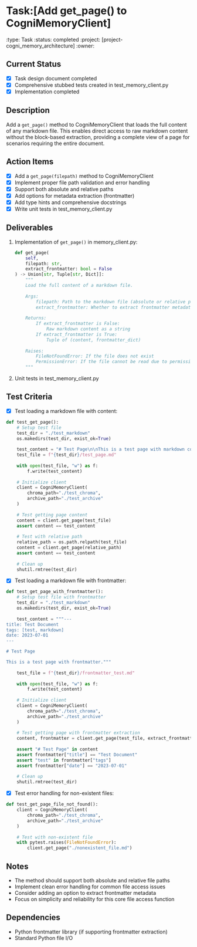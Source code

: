 # Task:[Add get_page() to CogniMemoryClient]
:type: Task
:status: completed
:project: [project-cogni_memory_architecture]
:owner: 

## Current Status
- [x] Task design document completed
- [x] Comprehensive stubbed tests created in test_memory_client.py
- [x] Implementation completed

## Description
Add a `get_page()` method to CogniMemoryClient that loads the full content of any markdown file. This enables direct access to raw markdown content without the block-based extraction, providing a complete view of a page for scenarios requiring the entire document.

## Action Items
- [x] Add a `get_page(filepath)` method to CogniMemoryClient
- [x] Implement proper file path validation and error handling
- [x] Support both absolute and relative paths
- [x] Add options for metadata extraction (frontmatter)
- [x] Add type hints and comprehensive docstrings
- [x] Write unit tests in test_memory_client.py

## Deliverables
1. Implementation of `get_page()` in memory_client.py:
   ```python
   def get_page(
       self, 
       filepath: str,
       extract_frontmatter: bool = False
   ) -> Union[str, Tuple[str, Dict]]:
       """
       Load the full content of a markdown file.
       
       Args:
           filepath: Path to the markdown file (absolute or relative path)
           extract_frontmatter: Whether to extract frontmatter metadata (default: False)
           
       Returns:
           If extract_frontmatter is False:
               Raw markdown content as a string
           If extract_frontmatter is True:
               Tuple of (content, frontmatter_dict)
               
       Raises:
           FileNotFoundError: If the file does not exist
           PermissionError: If the file cannot be read due to permissions
       """
   ```

2. Unit tests in test_memory_client.py

## Test Criteria
- [x] Test loading a markdown file with content:
```python
def test_get_page():
    # Setup test file
    test_dir = "./test_markdown"
    os.makedirs(test_dir, exist_ok=True)
    
    test_content = "# Test Page\n\nThis is a test page with markdown content.\n\n- Item 1\n- Item 2"
    test_file = f"{test_dir}/test_page.md"
    
    with open(test_file, "w") as f:
        f.write(test_content)
    
    # Initialize client
    client = CogniMemoryClient(
        chroma_path="./test_chroma",
        archive_path="./test_archive"
    )
    
    # Test getting page content
    content = client.get_page(test_file)
    assert content == test_content
    
    # Test with relative path
    relative_path = os.path.relpath(test_file)
    content = client.get_page(relative_path)
    assert content == test_content
    
    # Clean up
    shutil.rmtree(test_dir)
```

- [x] Test loading a markdown file with frontmatter:
```python
def test_get_page_with_frontmatter():
    # Setup test file with frontmatter
    test_dir = "./test_markdown"
    os.makedirs(test_dir, exist_ok=True)
    
    test_content = """---
title: Test Document
tags: [test, markdown]
date: 2023-07-01
---

# Test Page

This is a test page with frontmatter."""
    
    test_file = f"{test_dir}/frontmatter_test.md"
    
    with open(test_file, "w") as f:
        f.write(test_content)
    
    # Initialize client
    client = CogniMemoryClient(
        chroma_path="./test_chroma",
        archive_path="./test_archive"
    )
    
    # Test getting page with frontmatter extraction
    content, frontmatter = client.get_page(test_file, extract_frontmatter=True)
    
    assert "# Test Page" in content
    assert frontmatter["title"] == "Test Document"
    assert "test" in frontmatter["tags"]
    assert frontmatter["date"] == "2023-07-01"
    
    # Clean up
    shutil.rmtree(test_dir)
```

- [x] Test error handling for non-existent files:
```python
def test_get_page_file_not_found():
    client = CogniMemoryClient(
        chroma_path="./test_chroma",
        archive_path="./test_archive"
    )
    
    # Test with non-existent file
    with pytest.raises(FileNotFoundError):
        client.get_page("./nonexistent_file.md")
```

## Notes
- The method should support both absolute and relative file paths
- Implement clean error handling for common file access issues
- Consider adding an option to extract frontmatter metadata
- Focus on simplicity and reliability for this core file access function

## Dependencies
- Python frontmatter library (if supporting frontmatter extraction)
- Standard Python file I/O 